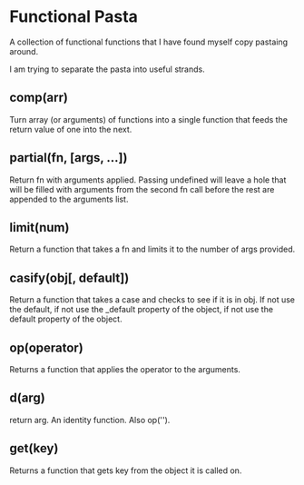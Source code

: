 Functional Pasta
================

A collection of functional functions that I have found myself copy pastaing around.

I am trying to separate the pasta into useful strands.

comp(arr)
---------

Turn array (or arguments) of functions into a single function
that feeds the return value of one into the next.

partial(fn, [args, ...])
------------------------

Return fn with arguments applied. Passing undefined will leave a hole
that will be filled with arguments from the second fn call before
the rest are appended to the arguments list.

limit(num)
----------

Return a function that takes a fn and limits it to the number of args provided.

casify(obj[, default])
----------------------

Return a function that takes a case and checks to see if it is in obj.
If not use the default, if not use the \_default property of the object,
if not use the default property of the object.

op(operator)
------------

Returns a function that applies the operator to the arguments.

d(arg)
------

return arg.  An identity function. Also op('').

get(key)
--------

Returns a function that gets key from the object it is called on.

